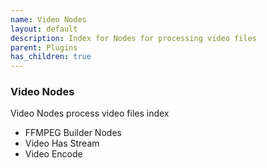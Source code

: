 ```yaml
---
name: Video Nodes
layout: default
description: Index for Nodes for processing video files
parent: Plugins
has_children: true
---
```


### Video Nodes

Video Nodes process video files index

- FFMPEG Builder Nodes
- Video Has Stream
- Video Encode